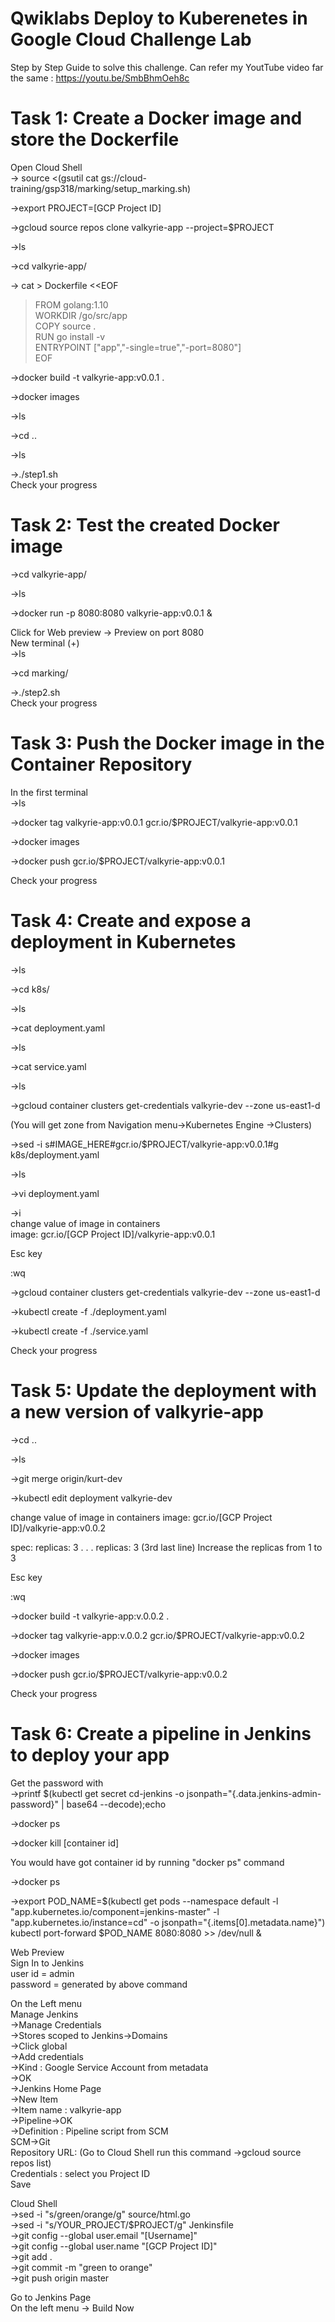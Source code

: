 # Qwiklabs Deploy to Kuberenetes in Google Cloud Challenge Lab

Step by Step Guide to solve this challenge. Can refer my YoutTube video far the same : https://youtu.be/SmbBhmOeh8c

# Task 1: Create a Docker image and store the Dockerfile

Open Cloud Shell              
->  source <(gsutil cat gs://cloud-training/gsp318/marking/setup_marking.sh)              

->export PROJECT=[GCP Project ID]     

->gcloud source repos clone valkyrie-app --project=$PROJECT  

->ls

->cd valkyrie-app/  

-> cat > Dockerfile <<EOF                  
> FROM golang:1.10                 
> WORKDIR /go/src/app                
> COPY source .                   
> RUN go install -v                                  
> ENTRYPOINT ["app","-single=true","-port=8080"]                 
> EOF                            
         
->docker build -t valkyrie-app:v0.0.1 .                   

->docker images              

->ls                  

->cd ..              

->ls                  

->./step1.sh                
Check your progress

# Task 2: Test the created Docker image

->cd valkyrie-app/             
 
->ls                           

->docker run -p 8080:8080 valkyrie-app:v0.0.1 &                    

Click for Web preview -> Preview on port 8080                            
New terminal (+)                  
->ls                    

->cd marking/                  

->./step2.sh                     
Check your progress                

# Task 3: Push the Docker image in the Container Repository

In the first terminal            
->ls                       

->docker tag valkyrie-app:v0.0.1 gcr.io/$PROJECT/valkyrie-app:v0.0.1                     

->docker images                                          

->docker push gcr.io/$PROJECT/valkyrie-app:v0.0.1                          

Check your progress                   

# Task 4: Create and expose a deployment in Kubernetes

->ls                             

->cd k8s/                          

->ls                                       

->cat deployment.yaml                              

->ls                        

->cat service.yaml                             
 
->ls                         

->gcloud container clusters get-credentials valkyrie-dev --zone us-east1-d                                  

(You will get zone from Navigation menu->Kubernetes Engine ->Clusters)                              

->sed -i s#IMAGE_HERE#gcr.io/$PROJECT/valkyrie-app:v0.0.1#g k8s/deployment.yaml                                 

->ls                                                                                 

->vi deployment.yaml                                

->i                          
change value of image in containers                                
image: gcr.io/[GCP Project ID]/valkyrie-app:v0.0.1                               

Esc key                                                       

:wq                                                                                            
                                                                                
->gcloud container clusters get-credentials valkyrie-dev --zone us-east1-d                                                                
                               
->kubectl create -f ./deployment.yaml                                                                                                          

->kubectl create -f ./service.yaml                                      
     
Check your progress                                                                                                                                             


# Task 5: Update the deployment with a new version of valkyrie-app

->cd ..

->ls

->git merge origin/kurt-dev

->kubectl edit deployment valkyrie-dev

change value of image in containers
image: gcr.io/[GCP Project ID]/valkyrie-app:v0.0.2

spec:
replicas: 3
.
.
.
replicas: 3                (3rd last line)
Increase the replicas from 1 to 3

Esc key

:wq

->docker build -t valkyrie-app:v.0.0.2 .

->docker tag valkyrie-app:v.0.0.2 gcr.io/$PROJECT/valkyrie-app:v0.0.2

->docker images

->docker push gcr.io/$PROJECT/valkyrie-app:v0.0.2

Check your progress


# Task 6: Create a pipeline in Jenkins to deploy your app

Get the password with                                                      
->printf $(kubectl get secret cd-jenkins -o jsonpath="{.data.jenkins-admin-password}" | base64 --decode);echo                                   

->docker ps                                         

->docker kill [container id]                                               
 
You would have got container id by running "docker ps" command                                  

->docker ps                                      

->export POD_NAME=$(kubectl get pods --namespace default -l "app.kubernetes.io/component=jenkins-master" -l "app.kubernetes.io/instance=cd" -o jsonpath="{.items[0].metadata.name}")                                        
kubectl port-forward $POD_NAME 8080:8080 >> /dev/null &                                 
                 
Web Preview                                  
Sign In to Jenkins                               
user id = admin                                                     
password = generated by above command                                                  

On the Left menu                                        
Manage Jenkins                            
->Manage Credentials         
->Stores scoped to Jenkins->Domains                                            
	->Click global                                      
		->Add credentials                                         
			->Kind : Google Service Account from metadata                                 
			->OK                                                      
->Jenkins Home Page                                                       
	->New Item                                               
		->Item name : valkyrie-app                                  
		->Pipeline->OK                           
			->Definition : Pipeline script from SCM                                  
			SCM->Git                                     
			Repository URL: (Go to Cloud Shell run this command ->gcloud source repos list)                            
			Credentials : select you Project ID                                                   
			Save                             

Cloud Shell                                  
->sed -i "s/green/orange/g" source/html.go                              
->sed -i "s/YOUR_PROJECT/$PROJECT/g" Jenkinsfile                                       
->git config --global user.email "[Username]"                                  
->git config --global user.name "[GCP Project ID]"                              
->git add .                                                  
->git commit -m "green to orange"                           
->git push origin master                                     

Go to Jenkins Page                               
On the left menu -> Build Now                      



